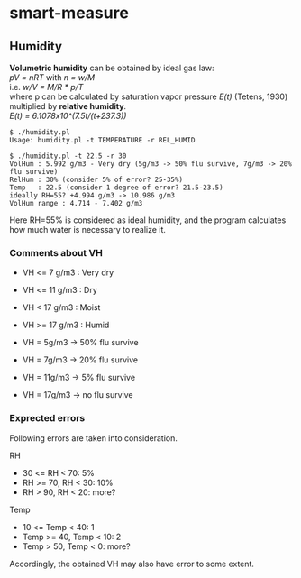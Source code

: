 # smart-measure

## Humidity
**Volumetric humidity** can be obtained by ideal gas law:  
_pV = nRT_ with _n = w/M_  
i.e. _w/V = M/R * p/T_  
where p can be calculated by saturation vapor pressure _E(t)_ (Tetens, 1930) multiplied by **relative humidity**.  
_E(t) = 6.1078x10^(7.5t/(t+237.3))_
```
$ ./humidity.pl
Usage: humidity.pl -t TEMPERATURE -r REL_HUMID
```
```
$ ./humidity.pl -t 22.5 -r 30
VolHum : 5.992 g/m3 - Very dry (5g/m3 -> 50% flu survive, 7g/m3 -> 20% flu survive)
RelHum : 30% (consider 5% of error? 25-35%)
Temp   : 22.5 (consider 1 degree of error? 21.5-23.5)
ideally RH=55? +4.994 g/m3 -> 10.986 g/m3
VolHum range : 4.714 - 7.402 g/m3
```
Here RH=55% is considered as ideal humidity, and the program calculates how much water is necessary to realize it.

### Comments about VH
- VH <= 7 g/m3 : Very dry
- VH <= 11 g/m3 : Dry
- VH < 17 g/m3 : Moist
- VH >= 17 g/m3 : Humid

- VH = 5g/m3 -> 50% flu survive
- VH = 7g/m3 -> 20% flu survive
- VH = 11g/m3 -> 5% flu survive
- VH = 17g/m3 -> no flu survive

### Exprected errors
Following errors are taken into consideration.

RH
- 30 <= RH < 70: 5%
- RH >= 70, RH < 30: 10%
- RH > 90, RH < 20: more?

Temp
- 10 <= Temp < 40: 1
- Temp >= 40, Temp < 10: 2
- Temp > 50, Temp < 0: more?

Accordingly, the obtained VH may also have error to some extent.
